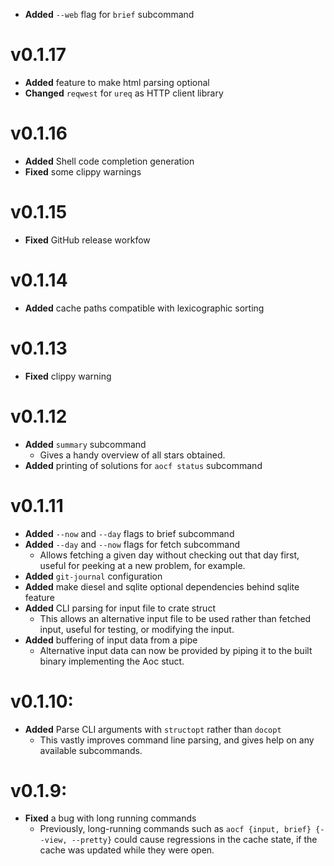 - **Added** `--web` flag for `brief` subcommand

# v0.1.17

- **Added** feature to make html parsing optional
- **Changed** `reqwest` for `ureq` as HTTP client library

# v0.1.16

- **Added** Shell code completion generation
- **Fixed** some clippy warnings

# v0.1.15

- **Fixed** GitHub release workfow

# v0.1.14

- **Added** cache paths compatible with lexicographic sorting

# v0.1.13

- **Fixed** clippy warning

# v0.1.12

- **Added** `summary` subcommand
  - Gives a handy overview of all stars obtained.
- **Added** printing of solutions for `aocf status` subcommand

# v0.1.11

- **Added** `--now` and `--day` flags to brief subcommand
- **Added** `--day` and `--now` flags for fetch subcommand
  - Allows fetching a given day without checking out that day first, useful
    for peeking at a new problem, for example.
- **Added** `git-journal` configuration
- **Added** make diesel and sqlite optional dependencies behind sqlite feature
- **Added** CLI parsing for input file to crate struct
  - This allows an alternative input file to be used rather than fetched
    input, useful for testing, or modifying the input.
- **Added** buffering of input data from a pipe
  - Alternative input data can now be provided by piping it to the built
    binary implementing the Aoc stuct.

# v0.1.10:

- **Added** Parse CLI arguments with `structopt` rather than `docopt`
  - This vastly improves command line parsing, and gives help on any available
    subcommands.

# v0.1.9:

- **Fixed** a bug with long running commands
  - Previously, long-running commands such as `aocf {input, brief} {--view,
    --pretty}` could cause regressions in the cache state, if the cache was
    updated while they were open.
